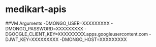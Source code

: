 # medikart-apis

##VM Arguments
-DMONGO_USER=XXXXXXXXX
-DMONGO_PASSWORD=XXXXXXXXX
-DGOOGLE_CLIENT_KEY=XXXXXXXXX.apps.googleusercontent.com
-DJWT_KEY=XXXXXXXXX
-DMONGO_HOST=XXXXXXXXX
